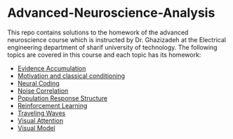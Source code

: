 # Advanced-Neuroscience-Analysis

This repo contains solutions to the homework of the advanced neuroscience course which is instructed by Dr. Ghazizadeh at the Electrical engineering department of sharif university of technology.
The following topics are covered in this course and each topic has its homework:
- [Evidence Accumulation](https://github.com/MohammadAminAlamalhoda/Advanced-Neuroscience-Analysis/tree/main/Evidence_Accumulation)
- [Motivation and classical conditioning](https://github.com/MohammadAminAlamalhoda/Advanced-Neuroscience-Analysis/tree/main/Motivation_and_classical_conditioning)
- [Neural Coding](https://github.com/MohammadAminAlamalhoda/Advanced-Neuroscience-Analysis/tree/main/Neural_Coding)
- [Noise Correlation](https://github.com/MohammadAminAlamalhoda/Advanced-Neuroscience-Analysis/tree/main/Noise_Correlation)
- [Population Response Structure](https://github.com/MohammadAminAlamalhoda/Advanced-Neuroscience-Analysis/tree/main/Population_Response_Structure)
- [Reinforcement Learning](https://github.com/MohammadAminAlamalhoda/Advanced-Neuroscience-Analysis/tree/main/Reinforcement_Learning)
- [Traveling Waves](https://github.com/MohammadAminAlamalhoda/Advanced-Neuroscience-Analysis/tree/main/Traveling_Waves)
- [Visual Attention](https://github.com/MohammadAminAlamalhoda/Advanced-Neuroscience-Analysis/tree/main/Visual_Attention)
- [Visual Model](https://github.com/MohammadAminAlamalhoda/Advanced-Neuroscience-Analysis/tree/main/Visual_Model)

